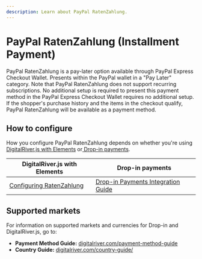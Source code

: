 ```yaml
---
description: Learn about PayPal RatenZahlung.
---
```


# PayPal RatenZahlung (Installment Payment)

PayPal RatenZahlung is a pay-later option available through PayPal Express Checkout Wallet. Presents within the PayPal wallet in a "Pay Later" category. Note that PayPal RatenZahlung does not support recurring subscriptions. No additional setup is required to present this payment method in the PayPal Express Checkout Wallet requires no additional setup. If the shopper's purchase history and the items in the checkout qualify, PayPal RatenZahlung will be available as a payment method. &#x20;

## How to configure&#x20;

How you configure PayPal RatenZahlung depends on whether you're using [DigitalRiver.js with Elements](../payments-solutions/digitalriver.js/) or[ Drop-in payments](../payments-solutions/drop-in/).   &#x20;

| DigitalRiver.js with Elements                                                                                   | Drop-in payments                                                                                 |
| --------------------------------------------------------------------------------------------------------------- | ------------------------------------------------------------------------------------------------ |
| [Configuring RatenZahlung](../payments-solutions/digitalriver.js/payment-methods/paypal.md#paypal-ratenzahlung) | [Drop-in Payments Integration Guide](../payments-solutions/drop-in/drop-in-integration-guide.md) |

## Supported markets

For information on supported markets and currencies for Drop-in and DigitalRiver.js, go to:&#x20;

* **Payment Method Guide:** [digitalriver.com/payment-method-guide](https://www.digitalriver.com/payment-method/paypal-ratenzahlung/)
* **Country Guide:** [digitalriver.com/country-guide/](https://www.digitalriver.com/country-guide/)
